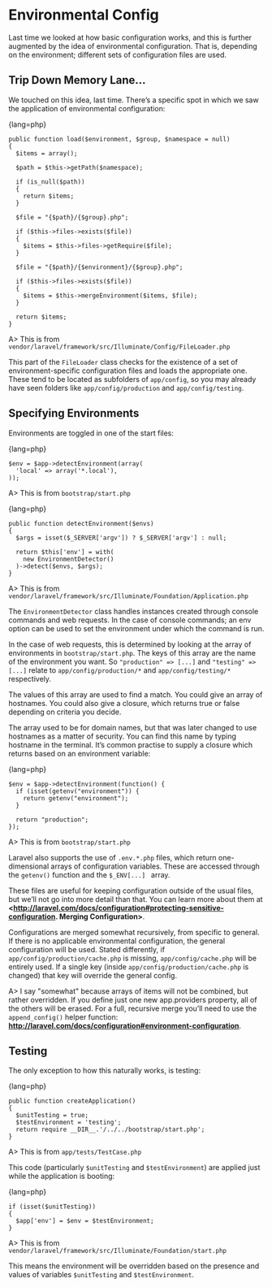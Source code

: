 # Environmental Config

Last time we looked at how basic configuration works, and this is further augmented by the idea of environmental configuration. That is, depending on the environment; different sets of configuration files are used.

## Trip Down Memory Lane…

We touched on this idea, last time. There’s a specific spot in which we saw the application of environmental configuration:

{lang=php}
```
public function load($environment, $group, $namespace = null)
{
  $items = array();
  
  $path = $this->getPath($namespace);
  
  if (is_null($path))
  {
    return $items;
  }
  
  $file = "{$path}/{$group}.php";
  
  if ($this->files->exists($file))
  {
    $items = $this->files->getRequire($file);
  }
  
  $file = "{$path}/{$environment}/{$group}.php";
  
  if ($this->files->exists($file))
  {
    $items = $this->mergeEnvironment($items, $file);
  }
  
  return $items;
}
```

A> This is from `vendor/laravel/framework/src/Illuminate/Config/FileLoader.php`

This part of the `FileLoader` class checks for the existence of a set of environment-specific configuration files and loads the appropriate one. These tend to be located as subfolders of `app/config`, so you may already have seen folders like `app/config/production` and `app/config/testing`.

## Specifying Environments

Environments are toggled in one of the start files:

{lang=php}
```
$env = $app->detectEnvironment(array(
  'local' => array('*.local'),
));
```

A> This is from `bootstrap/start.php`

{lang=php}
```
public function detectEnvironment($envs)
{
  $args = isset($_SERVER['argv']) ? $_SERVER['argv'] : null;
   
  return $this['env'] = with(
    new EnvironmentDetector()
  )->detect($envs, $args);
}
```

A> This is from `vendor/laravel/framework/src/Illuminate/Foundation/Application.php`

The `EnvironmentDetector` class handles instances created through console commands and web requests. In the case of console commands; an env option can be used to set the environment under which the command is run.

In the case of web requests, this is determined by looking at the array of environments in `bootstrap/start.php`. The keys of this array are the name of the environment you want. So `"production" => [...]` and `"testing" => [...]` relate to `app/config/production/*` and `app/config/testing/*` respectively.

The values of this array are used to find a match. You could give an array of hostnames. You could also give a closure, which returns true or false depending on criteria you decide.

The array used to be for domain names, but that was later changed to use hostnames as a matter of security. You can find this name by typing hostname in the terminal.
It’s common practise to supply a closure which returns based on an environment variable:

{lang=php}
```
$env = $app->detectEnvironment(function() {
  if (isset(getenv("environment")) {
    return getenv("environment");
  }
  
  return "production";
});
```

A> This is from `bootstrap/start.php`

Laravel also supports the use of `.env.*.php` files, which return one-dimensional arrays of configuration variables. These are accessed through the `getenv()` function and the `$_ENV[...] ` array.

These files are useful for keeping configuration outside of the usual files, but we’ll not go into more detail than that. You can learn more about them at **<http://laravel.com/docs/configuration#protecting-sensitive-configuration.
Merging Configuration>**.

Configurations are merged somewhat recursively, from specific to general. If there is no applicable environmental configuration, the general configuration will be used. Stated differently, if `app/config/production/cache.php` is missing, `app/config/cache.php` will be entirely used. If a single key (inside `app/config/production/cache.php` is changed) that key will override the general config.

A> I say "somewhat" because arrays of items will not be combined, but rather overridden. If you define just one new app.providers property, all of the others will be erased. For a full, recursive merge you’ll need to use the `append_config()` helper function: **<http://laravel.com/docs/configuration#environment-configuration>**.

## Testing

The only exception to how this naturally works, is testing:

{lang=php}
```
public function createApplication()
{
  $unitTesting = true;
  $testEnvironment = 'testing';
  return require __DIR__.'/../../bootstrap/start.php';
}
```

A> This is from `app/tests/TestCase.php`

This code (particularly `$unitTesting` and `$testEnvironment`) are applied just while the application is booting:

{lang=php}
```
if (isset($unitTesting))
{
  $app['env'] = $env = $testEnvironment;
}
```

A> This is from `vendor/laravel/framework/src/Illuminate/Foundation/start.php`

This means the environment will be overridden based on the presence and values of variables `$unitTesting` and `$testEnvironment`.